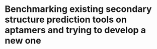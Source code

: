 # Benchmarking existing secondary structure prediction tools on aptamers and trying to develop a new one
